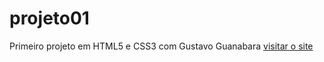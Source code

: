 # projeto01
 Primeiro projeto em HTML5 e CSS3 com Gustavo Guanabara
<a href="https://mateus-tr.github.io/projeto01/">visitar o site
